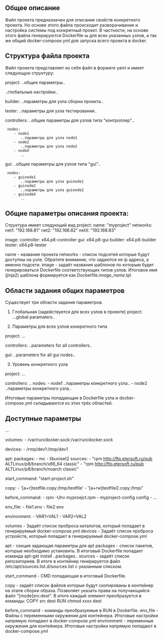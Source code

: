 Общее описание
---------------
Файл проекта предназначен для описания свойств конкретного проекта.
Но основе этого файла происходит разворачивание и настройка системы под конкретный проект.
В частности, на основе этого файла генерируются Dockerfile-ы для всех указанных узлов,
а так же общий docker-compose.yml для запуска всего проекта в docker.


Структура файла проекта
------------------------
Файл проекта представляет из себя файл в формате yaml и имеет следующую структуру:

project:
  ..общие параметры..
  
  ..глобальные настройки..
  
  builder:
     ..параметры для узла сборки проекта..
     
  tester:
     ..параметры для узла тестирования..
     
  controllers:
     ..общие параметры для узлов типа "контроллер"..
     
     nodes:
        - node1
           ..параметры для узла node1
        - node2
           ..параметры для узла node2
        - nodeX
           ..
           
   gui:
     ..общие параметры для узлов типа "gui"..
     
     nodes:
        - guinode1
           ..параметры для узла guinode1
        - guinode2
           ..параметры для узла guinode2
        - guinodeX
           ..

Общие параметры описания проекта:
---------------------------------
Структура имеет следующий вид
project:
  name: "myproject"
  networks:
      net1: "192.168.81"
      net2: "192.168.82"
      netX: "192.168.83"
 
  image:
    controller: x64.p8-controller
    gui: x64.p8-gui
    builder: x64.p8-builder
    tester: x64.p8-tester

name - название проекта
networks - список подсетей которые будут доступны на узле. Обратите внимание, что задаются не ip адреса, а именно подсети.
image - задаёт названия шаблонов по которым будет генерироваться Dockerfile соответствующих типов узлов.
Итоговое имя (jinja2) шаблона формируется как Dockerfile._image_name_.tpl 

Области задания общих параметров
---------------------------------
Существует три области задания параметров.

1. Глобальная (задействуется для всех узлов в проекте)
project:
   ...global paramaters..

2. Параметры для всех узлов конкретного типа

project:
   ...
 
   controllers:
      ..parameters for all controllers..
 
   gui:
      ..parameters for all gui nodes..

3. Уровень конкретного узла

project:
   ...
 
   controllers:
      ..
      nodes:
         - node1
            ..параметры конкретного узла..
         - node2
            ..параметры конкретного узла..

Итоговые параметры попадающие в Dockerfile узла и docker-compose.yml складываются
из этих трёх областей.
            

Доступные параметры
--------------------
  ...

  volumes:
       - /var/run/docker.sock:/var/run/docker.sock

  devices:
       - /rmp/dev1:/tmp/dev1

  apt:
    packages:
      - mc
      - libuniset2
    sources:
      - "rpm http://ftp.etersoft.ru/pub ALTLinux/p8/branch/x86_64 classic"
      - "rpm http://ftp.etersoft.ru/pub ALTLinux/p8/branch/noarch classic"

  start_command: "start-project.sh"

  copy:
    - '[a+r]testfile.copy:/tmp/testfile'
    - '[a+rw]testfile2.copy:/tmp/'
    
  before_command:
    - rpm -Uhv myproejct.rpm
    - myproject-config config
    - ...
    
  env_file:
    - file1.env
    - file2.env

  environment:
    - VAR1=VAL1
    - VAR2=VAL2
    
volumes - Задаёт список проброса каталогов, который попадает в генерируемый docker-compose.yml
devices - Задаёт список проброса устройств, который попадает в генерируемый docker-compose.yml

apt - секция задающая параметры для apt
  packages - список пакетов, которые необходимо установить. В итоговый Dockerfile попадает команда apt-get install ..packages..
  sources - задаёт список репозиториев. В итоге в контейнер генерируется файл /etc/apt/sources.list.d/sources.list с указанным списком.

start_command - CMD попадающая в итоговый Dockerfile.

copy - задаёт список файлов которые будут скопированы в контейнер на этапе сборки образа. Позволяет указать права
на получающийся файл "[mode]src:dest".
В итоге каждый элемент преобразуется в команды: 
COPY src dest
RUN chmod xxxx dest

before_command - команды преобразуемые в RUN в Dockerfile.
env_file - Файлы с переменными окружения для контейнера. Итоговые настройки напрямую попадают в docker-compose.yml
environment - переменные окружения для контейнера. Итоговые настройки напрямую попадают в docker-compose.yml
